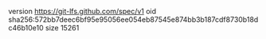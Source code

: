 version https://git-lfs.github.com/spec/v1
oid sha256:572bb7deec6bf95e95056ee054eb87545e874bb3b187cdf8730b18dc46b10e10
size 15261
